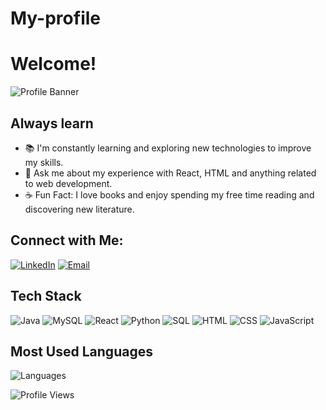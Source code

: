 # My-profile
# Welcome!


![Profile Banner](https://cdn-learn.adafruit.com/guides/cropped_images/000/003/613/medium640/Fancy_Octocat_guide_image.png?1654629455) 

## Always learn
 
- 📚 I'm constantly learning and exploring new technologies to improve my skills.
- 💬 Ask me about my experience with React, HTML and anything related to web development.
- ☕ Fun Fact: I love books and enjoy spending my free time reading and discovering new literature.


## Connect with Me:
[![LinkedIn](https://img.shields.io/badge/LinkedIn-Connect-blue)](https://www.linkedin.com/in/maryem-aloui-706877216/) [![Email](https://img.shields.io/badge/Email-Contact-red)](mailto:alouimaryem354@gmail.com)

## Tech Stack
![Java](https://img.shields.io/badge/Java-ED8B00?style=for-the-badge&logo=java&logoColor=white)
![MySQL](https://img.shields.io/badge/MySQL-4479A1?style=for-the-badge&logo=mysql&logoColor=white)
![React](https://img.shields.io/badge/React-61DAFB?style=for-the-badge&logo=react&logoColor=white)
![Python](https://img.shields.io/badge/Python-3776AB?style=for-the-badge&logo=python&logoColor=white)
![SQL](https://img.shields.io/badge/SQL-4479A1?style=for-the-badge&logo=postgresql&logoColor=white)
![HTML](https://img.shields.io/badge/HTML-E34F26?style=for-the-badge&logo=html5&logoColor=white)
![CSS](https://img.shields.io/badge/CSS-1572B6?style=for-the-badge&logo=css3&logoColor=white)
![JavaScript](https://img.shields.io/badge/JavaScript-F7DF1E?style=for-the-badge&logo=javascript&logoColor=white)
## Most Used Languages
![Languages](https://github-readme-stats.vercel.app/api/top-langs/?username=Mariem222222&layout=compact)

![Profile Views](https://komarev.com/ghpvc/?username=Mariem222222)
